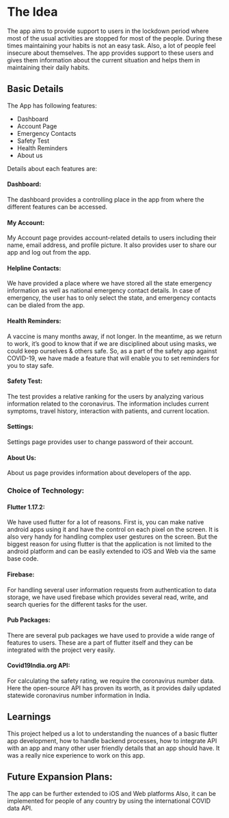 # The Idea
The app aims to provide support to users in the lockdown period where most of the usual activities are stopped for most of the people. During these times maintaining your habits is not an easy task. Also, a lot of people feel insecure about themselves. The app provides support to these users and gives them information about the current situation and helps them in maintaining their daily habits.

## Basic Details
The App has following features:
* Dashboard 
* Account Page 
* Emergency Contacts 
* Safety Test 
* Health Reminders 
* About us 

Details about each features are:

#### Dashboard: 
The dashboard provides a controlling place in the app from where the different features can be accessed.

#### My Account: 
My Account page provides account-related details to users including their name, email address, and profile picture. It also provides user to share our app and log out from the app.

#### Helpline Contacts: 
We have provided a place where we have stored all the state emergency information as well as national emergency contact details. In case of emergency, the user has to only select the state, and emergency contacts can be dialed from the app.

#### Health Reminders: 
A vaccine is many months away, if not longer. In the meantime, as we return to work, it’s good to know that if we are disciplined about using masks, we could keep ourselves & others safe. So, as a part of the safety app against COVID-19, we have made a feature that will enable you to set reminders for you to stay safe.

#### Safety Test: 
The test provides a relative ranking for the users by analyzing various information related to the coronavirus. The information includes current symptoms, travel history, interaction with patients, and current location.

#### Settings: 
Settings page provides user to change password of their account.

#### About Us: 
About us page provides information about developers of the app.

### Choice of Technology:
#### Flutter 1.17.2: 
We have used flutter for a lot of reasons. First is, you can make native android apps using it and have the control on each pixel on the screen. It is also very handy for handling complex user gestures on the screen. But the biggest reason for using flutter is that the application is not limited to the android platform and can be easily extended to iOS and Web via the same base code. 
#### Firebase: 
For handling several user information requests from authentication to data storage, we have used firebase which provides several read, write, and search queries for the different tasks for the user. 
#### Pub Packages: 
There are several pub packages we have used to provide a wide range of features to users. These are a part of flutter itself and they can be integrated with the project very easily. 
#### Covid19India.org API: 
For calculating the safety rating, we require the coronavirus number data. Here the open-source API has proven its worth, as it provides daily updated statewide coronavirus number information in India.

## Learnings
This project helped us a lot to understanding the nuances of a basic flutter app development, how to handle backend processes, how to integrate API with an app and many other user friendly details that an app should have. It was a really nice experience to work on this app.

## Future Expansion Plans:
The app can be further extended to iOS and Web platforms
Also, it can be implemented for people of any country by using the international COVID data API.
